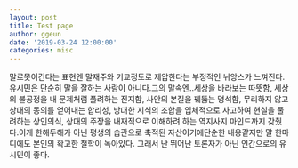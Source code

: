```yaml
---
layout: post
title: Test page 
author: ggeun
date: '2019-03-24 12:00:00'
categories: misc
---
```



말로못이긴다는 표현엔 말재주와 기교정도로 제압한다는 부정적인 뉘앙스가 느껴진다.유시민은 단순히 말을 잘하는 사람이 아니다.그의 말속엔..세상을 바라보는 따뜻함, 세상의 불공정을 내 문제처럼 풀려하는 진지함, 사안의 본질을 꿰뚫는 명석함, 무리하지 않고 상대의 동의를 얻어내는 합리성, 방대한 지식의 조합을 입체적으로 사고하여 현실을 풀려하는 상인의식, 상대의 주장을 내재적으로 이해하려 하는 역지사지 마인드까지 갖췄다.이게 한해두해가 아닌 평생의 습관으로 축적된 자산이기에단순한 내용같지만 말 한마디에도 본인의 확고한 철학이 녹아있다. 그래서 난 뛰어난 토론자가 아닌 인간으로의 유시민이 좋다.